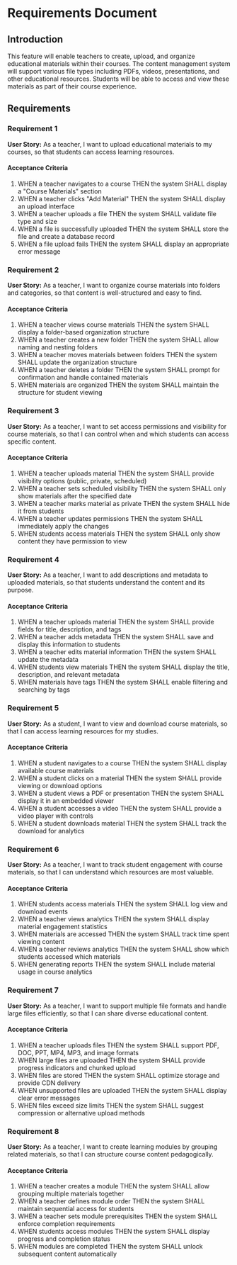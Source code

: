 # Requirements Document

## Introduction

This feature will enable teachers to create, upload, and organize educational materials within their courses. The content management system will support various file types including PDFs, videos, presentations, and other educational resources. Students will be able to access and view these materials as part of their course experience.

## Requirements

### Requirement 1

**User Story:** As a teacher, I want to upload educational materials to my courses, so that students can access learning resources.

#### Acceptance Criteria

1. WHEN a teacher navigates to a course THEN the system SHALL display a "Course Materials" section
2. WHEN a teacher clicks "Add Material" THEN the system SHALL display an upload interface
3. WHEN a teacher uploads a file THEN the system SHALL validate file type and size
4. WHEN a file is successfully uploaded THEN the system SHALL store the file and create a database record
5. WHEN a file upload fails THEN the system SHALL display an appropriate error message

### Requirement 2

**User Story:** As a teacher, I want to organize course materials into folders and categories, so that content is well-structured and easy to find.

#### Acceptance Criteria

1. WHEN a teacher views course materials THEN the system SHALL display a folder-based organization structure
2. WHEN a teacher creates a new folder THEN the system SHALL allow naming and nesting folders
3. WHEN a teacher moves materials between folders THEN the system SHALL update the organization structure
4. WHEN a teacher deletes a folder THEN the system SHALL prompt for confirmation and handle contained materials
5. WHEN materials are organized THEN the system SHALL maintain the structure for student viewing

### Requirement 3

**User Story:** As a teacher, I want to set access permissions and visibility for course materials, so that I can control when and which students can access specific content.

#### Acceptance Criteria

1. WHEN a teacher uploads material THEN the system SHALL provide visibility options (public, private, scheduled)
2. WHEN a teacher sets scheduled visibility THEN the system SHALL only show materials after the specified date
3. WHEN a teacher marks material as private THEN the system SHALL hide it from students
4. WHEN a teacher updates permissions THEN the system SHALL immediately apply the changes
5. WHEN students access materials THEN the system SHALL only show content they have permission to view

### Requirement 4

**User Story:** As a teacher, I want to add descriptions and metadata to uploaded materials, so that students understand the content and its purpose.

#### Acceptance Criteria

1. WHEN a teacher uploads material THEN the system SHALL provide fields for title, description, and tags
2. WHEN a teacher adds metadata THEN the system SHALL save and display this information to students
3. WHEN a teacher edits material information THEN the system SHALL update the metadata
4. WHEN students view materials THEN the system SHALL display the title, description, and relevant metadata
5. WHEN materials have tags THEN the system SHALL enable filtering and searching by tags

### Requirement 5

**User Story:** As a student, I want to view and download course materials, so that I can access learning resources for my studies.

#### Acceptance Criteria

1. WHEN a student navigates to a course THEN the system SHALL display available course materials
2. WHEN a student clicks on a material THEN the system SHALL provide viewing or download options
3. WHEN a student views a PDF or presentation THEN the system SHALL display it in an embedded viewer
4. WHEN a student accesses a video THEN the system SHALL provide a video player with controls
5. WHEN a student downloads material THEN the system SHALL track the download for analytics

### Requirement 6

**User Story:** As a teacher, I want to track student engagement with course materials, so that I can understand which resources are most valuable.

#### Acceptance Criteria

1. WHEN students access materials THEN the system SHALL log view and download events
2. WHEN a teacher views analytics THEN the system SHALL display material engagement statistics
3. WHEN materials are accessed THEN the system SHALL track time spent viewing content
4. WHEN a teacher reviews analytics THEN the system SHALL show which students accessed which materials
5. WHEN generating reports THEN the system SHALL include material usage in course analytics

### Requirement 7

**User Story:** As a teacher, I want to support multiple file formats and handle large files efficiently, so that I can share diverse educational content.

#### Acceptance Criteria

1. WHEN a teacher uploads files THEN the system SHALL support PDF, DOC, PPT, MP4, MP3, and image formats
2. WHEN large files are uploaded THEN the system SHALL provide progress indicators and chunked upload
3. WHEN files are stored THEN the system SHALL optimize storage and provide CDN delivery
4. WHEN unsupported files are uploaded THEN the system SHALL display clear error messages
5. WHEN files exceed size limits THEN the system SHALL suggest compression or alternative upload methods

### Requirement 8

**User Story:** As a teacher, I want to create learning modules by grouping related materials, so that I can structure course content pedagogically.

#### Acceptance Criteria

1. WHEN a teacher creates a module THEN the system SHALL allow grouping multiple materials together
2. WHEN a teacher defines module order THEN the system SHALL maintain sequential access for students
3. WHEN a teacher sets module prerequisites THEN the system SHALL enforce completion requirements
4. WHEN students access modules THEN the system SHALL display progress and completion status
5. WHEN modules are completed THEN the system SHALL unlock subsequent content automatically